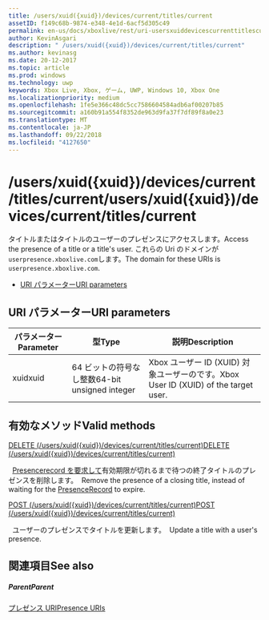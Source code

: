 ```yaml
---
title: /users/xuid({xuid})/devices/current/titles/current
assetID: f149c68b-9874-e348-4e1d-6acf5d305c49
permalink: en-us/docs/xboxlive/rest/uri-usersxuiddevicescurrenttitlescurrent.html
author: KevinAsgari
description: " /users/xuid({xuid})/devices/current/titles/current"
ms.author: kevinasg
ms.date: 20-12-2017
ms.topic: article
ms.prod: windows
ms.technology: uwp
keywords: Xbox Live, Xbox, ゲーム, UWP, Windows 10, Xbox One
ms.localizationpriority: medium
ms.openlocfilehash: 1fe5e366c48dc5cc7586604584adb6af00207b85
ms.sourcegitcommit: a160b91a554f8352de963d9fa37f7df89f8a0e23
ms.translationtype: MT
ms.contentlocale: ja-JP
ms.lasthandoff: 09/22/2018
ms.locfileid: "4127650"
---
```

# <a name="usersxuidxuiddevicescurrenttitlescurrent"></a><span data-ttu-id="1e4d1-104">/users/xuid({xuid})/devices/current/titles/current</span><span class="sxs-lookup"><span data-stu-id="1e4d1-104">/users/xuid({xuid})/devices/current/titles/current</span></span>
<span data-ttu-id="1e4d1-105">タイトルまたはタイトルのユーザーのプレゼンスにアクセスします。</span><span class="sxs-lookup"><span data-stu-id="1e4d1-105">Access the presence of a title or a title's user.</span></span> <span data-ttu-id="1e4d1-106">これらの Uri のドメインが`userpresence.xboxlive.com`します。</span><span class="sxs-lookup"><span data-stu-id="1e4d1-106">The domain for these URIs is `userpresence.xboxlive.com`.</span></span>
 
  * [<span data-ttu-id="1e4d1-107">URI パラメーター</span><span class="sxs-lookup"><span data-stu-id="1e4d1-107">URI parameters</span></span>](#ID4EV)
 
<a id="ID4EV"></a>

 
## <a name="uri-parameters"></a><span data-ttu-id="1e4d1-108">URI パラメーター</span><span class="sxs-lookup"><span data-stu-id="1e4d1-108">URI parameters</span></span>
 
| <span data-ttu-id="1e4d1-109">パラメーター</span><span class="sxs-lookup"><span data-stu-id="1e4d1-109">Parameter</span></span>| <span data-ttu-id="1e4d1-110">型</span><span class="sxs-lookup"><span data-stu-id="1e4d1-110">Type</span></span>| <span data-ttu-id="1e4d1-111">説明</span><span class="sxs-lookup"><span data-stu-id="1e4d1-111">Description</span></span>| 
| --- | --- | --- | 
| <span data-ttu-id="1e4d1-112">xuid</span><span class="sxs-lookup"><span data-stu-id="1e4d1-112">xuid</span></span>| <span data-ttu-id="1e4d1-113">64 ビットの符号なし整数</span><span class="sxs-lookup"><span data-stu-id="1e4d1-113">64-bit unsigned integer</span></span>| <span data-ttu-id="1e4d1-114">Xbox ユーザー ID (XUID) 対象ユーザーのです。</span><span class="sxs-lookup"><span data-stu-id="1e4d1-114">Xbox User ID (XUID) of the target user.</span></span>| 
  
<a id="ID4EUB"></a>

 
## <a name="valid-methods"></a><span data-ttu-id="1e4d1-115">有効なメソッド</span><span class="sxs-lookup"><span data-stu-id="1e4d1-115">Valid methods</span></span>

[<span data-ttu-id="1e4d1-116">DELETE (/users/xuid({xuid})/devices/current/titles/current)</span><span class="sxs-lookup"><span data-stu-id="1e4d1-116">DELETE (/users/xuid({xuid})/devices/current/titles/current)</span></span>](uri-usersxuiddevicescurrenttitlescurrentdelete.md)

<span data-ttu-id="1e4d1-117">&nbsp;&nbsp;[Presencerecord を要求して](../../json/json-presencerecord.md)有効期限が切れるまで待つの終了タイトルのプレゼンスを削除します。</span><span class="sxs-lookup"><span data-stu-id="1e4d1-117">&nbsp;&nbsp;Remove the presence of a closing title, instead of waiting for the [PresenceRecord](../../json/json-presencerecord.md) to expire.</span></span>

[<span data-ttu-id="1e4d1-118">POST (/users/xuid({xuid})/devices/current/titles/current)</span><span class="sxs-lookup"><span data-stu-id="1e4d1-118">POST (/users/xuid({xuid})/devices/current/titles/current)</span></span>](uri-usersxuiddevicescurrenttitlescurrentpost.md)

<span data-ttu-id="1e4d1-119">&nbsp;&nbsp;ユーザーのプレゼンスでタイトルを更新します。</span><span class="sxs-lookup"><span data-stu-id="1e4d1-119">&nbsp;&nbsp;Update a title with a user's presence.</span></span>
 
<a id="ID4EBC"></a>

 
## <a name="see-also"></a><span data-ttu-id="1e4d1-120">関連項目</span><span class="sxs-lookup"><span data-stu-id="1e4d1-120">See also</span></span>
 
<a id="ID4EDC"></a>

 
##### <a name="parent"></a><span data-ttu-id="1e4d1-121">Parent</span><span class="sxs-lookup"><span data-stu-id="1e4d1-121">Parent</span></span> 

[<span data-ttu-id="1e4d1-122">プレゼンス URI</span><span class="sxs-lookup"><span data-stu-id="1e4d1-122">Presence URIs</span></span>](atoc-reference-presence.md)

   